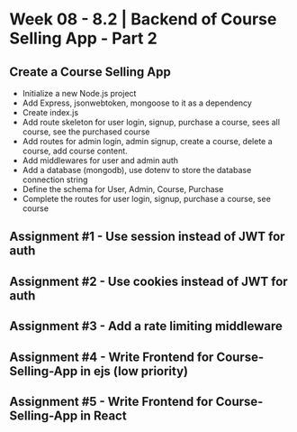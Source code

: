 # **Week 08 - 8.2 | Backend of Course Selling App - Part 2**

## Create a Course Selling App

-   Initialize a new Node.js project
-   Add Express, jsonwebtoken, mongoose to it as a dependency
-   Create index.js
-   Add route skeleton for user login, signup, purchase a course, sees all course, see the purchased course
-   Add routes for admin login, admin signup, create a course, delete a course, add course content.
-   Add middlewares for user and admin auth
-   Add a database (mongodb), use dotenv to store the database connection string
-   Define the schema for User, Admin, Course, Purchase
-   Complete the routes for user login, signup, purchase a course, see course

## Assignment #1 - Use session instead of JWT for auth

## Assignment #2 - Use cookies instead of JWT for auth

## Assignment #3 - Add a rate limiting middleware

## Assignment #4 - Write Frontend for Course-Selling-App in ejs (low priority)

## Assignment #5 - Write Frontend for Course-Selling-App in React
